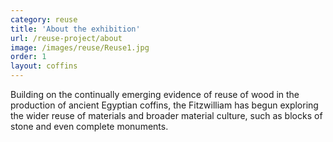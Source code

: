 ```yaml
---
category: reuse
title: 'About the exhibition'
url: /reuse-project/about
image: /images/reuse/Reuse1.jpg
order: 1
layout: coffins
---
```


Building on the continually emerging evidence of reuse of wood in the production of ancient Egyptian coffins, the Fitzwilliam has begun exploring the wider reuse of materials and broader material culture, such as blocks of stone and even complete monuments.

